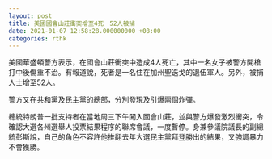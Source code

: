 ```yaml
---
layout: post
title: 美國國會山莊衝突增至4死　52人被捕
date: 2021-01-07 12:58:28.000000000 +08:00
categories: rthk
---
```


美國華盛頓警方表示，在國會山莊衝突中造成4人死亡，其中一名女子被警方開槍打中後傷重不治。有報道說，死者是一名住在加州聖迭戈的退伍軍人。另外，被捕人士增至52人。

警方又在共和黨及民主黨的總部，分別發現及引爆兩個炸彈。

總統特朗普一批支持者在當地周三下午闖入國會山莊，並與警方爆發激烈衝突，令確認大選各州選舉人投票結果程序的聯席會議，一度暫停。身兼參議院議長的副總統彭斯說，自己的角色不容許他推翻去年大選民主黨拜登勝出的結果，又強調暴力不會獲勝。
